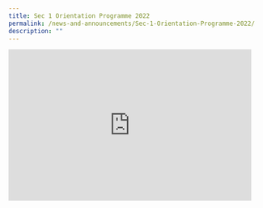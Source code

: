 ```yaml
---
title: Sec 1 Orientation Programme 2022
permalink: /news-and-announcements/Sec-1-Orientation-Programme-2022/
description: ""
---
```

<iframe allowfullscreen="true" height="299" width="480" frameborder="0" src="https://docs.google.com/presentation/d/e/2PACX-1vQ51NebykJwMH2RevsqJ6bpvMkH6psQiwy5Wb--ilPbkKGgVuVWXHloU03E-WuX1EMwTyOOwwqqiRRg/embed?start=false&amp;loop=false&amp;delayms=3000"></iframe>